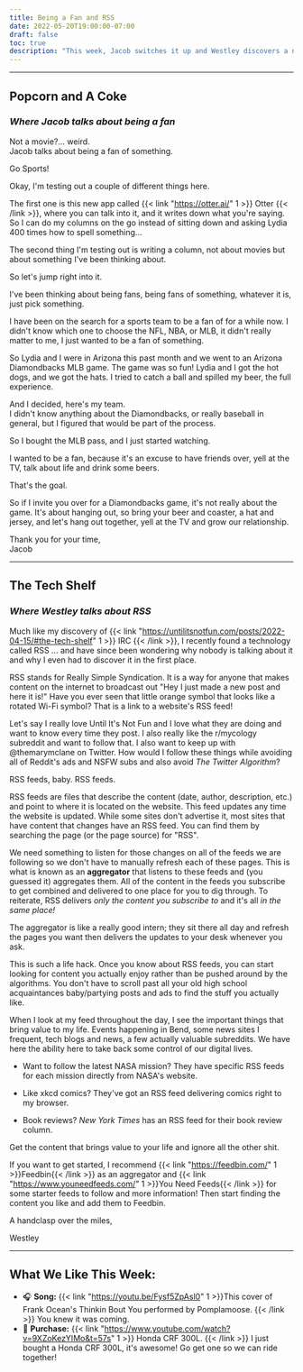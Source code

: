 ```yaml
---
title: Being a Fan and RSS
date: 2022-05-20T19:00:00-07:00
draft: false
toc: true
description: "This week, Jacob switches it up and Westley discovers a new (to him) technology"
---
```


---

## Popcorn and A Coke
### *Where Jacob talks about being a fan*

Not a movie?... weird.  
Jacob talks about being a fan of something.

Go Sports!

Okay, I'm testing out a couple of different things here.

The first one is this new app called {{< link "https://otter.ai/" 1 >}} Otter {{< /link >}}, where you can talk into it, and it writes down what you're saying. So I can do my columns on the go instead of sitting down and asking Lydia 400 times how to spell something...

The second thing I'm testing out is writing a column, not about movies but about something I've been thinking about.

So let's jump right into it.

I've been thinking about being fans, being fans of something, whatever it is, just pick something.

I have been on the search for a sports team to be a fan of for a while now. I didn't know which one to choose the NFL, NBA, or MLB, it didn't really matter to me, I just wanted to be a fan of something.

So Lydia and I were in Arizona this past month and we went to an Arizona Diamondbacks MLB game. The game was so fun! Lydia and I got the hot dogs, and we got the hats. I tried to catch a ball and spilled my beer, the full experience. 

And I decided, here's my team.  
I didn't know anything about the Diamondbacks, or really baseball in general, but I figured that would be part of the process.

So I bought the MLB pass, and I just started watching. 

I wanted to be a fan, because it's an excuse to have friends over, yell at the TV, talk about life and drink some beers.

That's the goal.

So if I invite you over for a Diamondbacks game, it's not really about the game. It's about hanging out, so bring your beer and coaster, a hat and jersey, and let's hang out together, yell at the TV and grow our relationship.

Thank you for your time,  
Jacob

---

## The Tech Shelf
### *Where Westley talks about RSS*

Much like my discovery of {{< link "https://untilitsnotfun.com/posts/2022-04-15/#the-tech-shelf" 1 >}} IRC {{< /link >}}, I recently found a technology called RSS ... and have since been wondering why nobody is talking about it and why I even had to discover it in the first place.

RSS stands for Really Simple Syndication. It is a way for anyone that makes content on the internet to broadcast out "Hey I just made a new post and here it is!" Have you ever seen that little orange symbol that looks like a rotated Wi-Fi symbol? That is a link to a website's RSS feed!

Let's say I really love Until It's Not Fun and I love what they are doing and want to know every time they post. I also really like the r/mycology subreddit and want to follow that. I also want to keep up with @themarymclane on Twitter. How would I follow these things while avoiding all of Reddit's ads and NSFW subs and also avoid *The Twitter Algorithm*?

RSS feeds, baby. RSS feeds.

RSS feeds are files that describe the content (date, author, description, etc.) and point to where it is located on the website. This feed updates any time the website is updated. While some sites don't advertise it, most sites that have content that changes have an RSS feed. You can find them by searching the page (or the page source) for "RSS".

We need something to listen for those changes on all of the feeds we are following so we don't have to manually refresh each of these pages. This is what is known as an **aggregator** that listens to these feeds and (you guessed it) aggregates them. All of the content in the feeds you subscribe to get combined and delivered to one place for you to dig through. To reiterate, RSS delivers *only the content you subscribe to* and it's all *in the same place!*

The aggregator is like a really good intern; they sit there all day and refresh the pages you want then delivers the updates to your desk whenever you ask. 

This is such a life hack. Once you know about RSS feeds, you can start looking for content you actually enjoy rather than be pushed around by the algorithms. You don't have to scroll past all your old high school acquaintances baby/partying posts and ads to find the stuff you actually like. 

When I look at my feed throughout the day, I see the important things that bring value to my life. Events happening in Bend, some news sites I frequent, tech blogs and news, a few actually valuable subreddits. We have here the ability here to take back some control of our digital lives. 

- Want to follow the latest NASA mission? They have specific RSS feeds for each mission directly from NASA's website.

- Like xkcd comics? They've got an RSS feed delivering comics right to my browser.

- Book reviews? *New York Times* has an RSS feed for their book review column.

Get the content that brings value to your life and ignore all the other shit.

If you want to get started, I recommend {{< link "https://feedbin.com/" 1 >}}Feedbin{{< /link >}} as an aggregator and {{< link "https://www.youneedfeeds.com/" 1 >}}You Need Feeds{{< /link >}} for some starter feeds to follow and more information! Then start finding the content you like and add them to Feedbin.

A handclasp over the miles,

Westley

---

## What We Like This Week:
- &#x1F3A7; **Song:** {{< link "https://youtu.be/Fysf5ZpAsl0" 1 >}}This cover of Frank Ocean's Thinkin Bout You performed by Pomplamoose. {{< /link >}} You knew it was coming.
- &#x1F4B8; **Purchase:** {{< link "https://www.youtube.com/watch?v=9XZoKezYIMo&t=57s" 1 >}} Honda CRF 300L. {{< /link >}} I just bought a Honda CRF 300L, it's awesome! Go get one so we can ride together!
